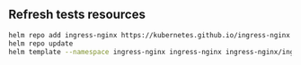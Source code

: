 ## Refresh tests resources

```bash
helm repo add ingress-nginx https://kubernetes.github.io/ingress-nginx
helm repo update
helm template --namespace ingress-nginx ingress-nginx ingress-nginx/ingress-nginx > manifests/ingress-nginx.yml
```